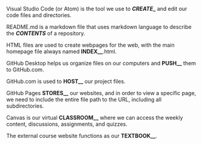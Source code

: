 Visual Studio Code (or Atom) is the tool we use to **___CREATE____** and edit our code files and directories.

README.md is a markdown file that uses markdown language to describe the **_____CONTENTS_____** of a repository.

HTML files are used to create webpages for the web, with the main homepage file always named **____INDEX______**.html.

GitHub Desktop helps us organize files on our computers and **____PUSH______** them to GitHub.com.

GitHub.com is used to **____HOST______** our project files.

GitHub Pages **____STORES______** our websites, and in order to view a specific page, we need to include the entire file path to the URL, including all subdirectories.

Canvas is our virtual **____CLASSROOM______** where we can access the weekly content, discussions, assignments, and quizzes.

The external course website functions as our **____TEXTBOOK______**.

